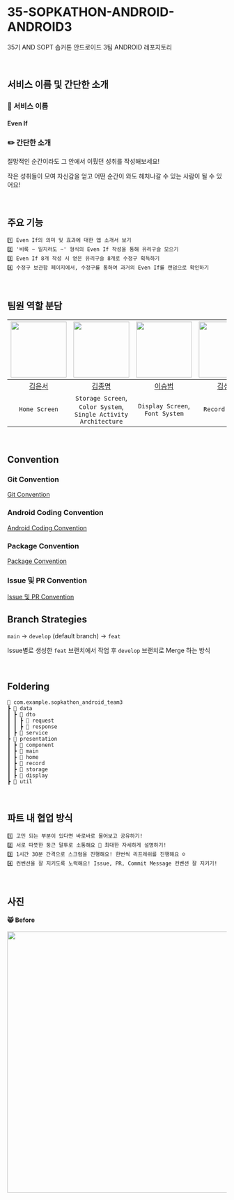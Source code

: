 # 35-SOPKATHON-ANDROID-ANDROID3
35기 AND SOPT 솝커톤 안드로이드 3팀 ANDROID 레포지토리

<br>

## 서비스 이름 및 간단한 소개

### 📱 서비스 이름
#### Even If

### ✏️ 간단한 소개
절망적인 순간이라도 그 안에서 이뤘던 성취를 작성해보세요!

작은 성취들이 모여 자신감을 얻고 어떤 순간이 와도 헤처나갈 수 있는 사람이 될 수 있어요!

<br>

## 주요 기능
```
1️⃣ Even If의 의미 및 효과에 대한 앱 소개서 보기
2️⃣ '비록 ~ 일지라도 ~' 형식의 Even If 작성을 통해 유리구슬 모으기
3️⃣ Even If 8개 작성 시 얻은 유리구슬 8개로 수정구 획득하기
4️⃣ 수정구 보관함 페이지에서, 수정구를 통하여 과거의 Even If를 랜덤으로 확인하기
```

<br>

## 팀원 역할 분담
|<img src="https://avatars.githubusercontent.com/u/131870144?v=4" width="128" />|<img src="https://avatars.githubusercontent.com/u/52846796?v=4" width="128" />|<img src="https://avatars.githubusercontent.com/u/127933902?v=4" width="128" />|<img src="https://avatars.githubusercontent.com/u/118499294?v=4" width="128" />| 
|:---------:|:---------:|:---------:|:---------:|
|[김윤서](https://github.com/yskim6772)|[김종명](https://github.com/jm991014)|[이승범](https://github.com/beom84)|[김성민](https://github.com/1971123-seongmin)|
| `Home Screen` | `Storage Screen`, `Color System`, `Single Activity Architecture` | `Display Screen`, `Font System` | `Record Screen`|

<br>

## Convention
### Git Convention
[Git Convention](https://eminent-drink-8be.notion.site/Git-Convention-147cb3d6084680cb9d27d674229a785f?pvs=4)
### Android Coding Convention
[Android Coding Convention](https://eminent-drink-8be.notion.site/147cb3d608468065845eeddce7f3e2b1?v=147cb3d6084681afb743000c769e0a54&pvs=4)
### Package Convention
[Package Convention](https://eminent-drink-8be.notion.site/Package-Convention-147cb3d608468046a975c8b46cc130fe?pvs=4)
### Issue 및 PR Convention
[Issue 및 PR Convention](https://eminent-drink-8be.notion.site/Issue-PR-Convention-147cb3d60846800ba0a7d5246ba28f92?pvs=4)

## Branch Strategies
`main` -> `develop` (default branch) -> `feat`

Issue별로 생성한 `feat` 브랜치에서 작업 후 `develop` 브랜치로 Merge 하는 방식

<br>

## Foldering
```
📂 com.example.sopkathon_android_team3
┣ 📂 data
┃ ┣ 📂 dto
┃ ┃ ┣ 📂 request
┃ ┃ ┣ 📂 response
┃ ┣ 📂 service
┣ 📂 presentation
┃ ┣ 📂 component
┃ ┣ 📂 main
┃ ┣ 📂 home
┃ ┣ 📂 record
┃ ┣ 📂 storage
┃ ┣ 📂 display
┣ 📂 util
```

<br>

## 파트 내 협업 방식
```
1️⃣ 고민 되는 부분이 있다면 바로바로 물어보고 공유하기!
2️⃣ 서로 따뜻한 둥근 말투로 소통해요 🤩 최대한 자세하게 설명하기!
3️⃣ 1시간 30분 간격으로 스크럼을 진행해요! 한번씩 리프레쉬를 진행해요 ☺️
4️⃣ 컨벤션을 잘 지키도록 노력해요! Issue, PR, Commit Message 컨벤션 잘 지키기!
```

<br>

## 사진
#### 😸 Before

<img src="https://github.com/user-attachments/assets/8d3d0d9f-5fdd-457a-9bd0-7fdd3979da9e" width="600"/>
